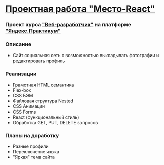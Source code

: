 # [Проектная работа "Место-React"](https://rtemiy.github.io/mesto-react/)
### Проект курса ["Веб-разработчик"](https://praktikum.yandex.ru/web/) на платформе ["Яндекс.Практикум"](https://practicum.yandex.ru/)
### Описание
- Сайт социальная сеть с возможностью выкладывать фотографии и редактировать профиль
### Реализации
- Грамотная HTML семантика
- Flex-box
- CSS БЭМ
- Файловая структура Nested
- CSS Анимации
- CSS Forms
- React (функциональный стиль)
- Обработка GET, PUT, DELETE запросов
### Планы на доработку
- Разные профили
- Переключение языка
- "Яркая" тема сайта